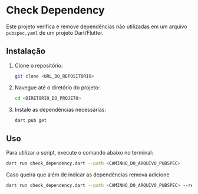 # Check Dependency

Este projeto verifica e remove dependências não utilizadas em um arquivo `pubspec.yaml` de um projeto Dart/Flutter.

## Instalação

1. Clone o repositório:
   ```sh
   git clone <URL_DO_REPOSITORIO>
   ```
2. Navegue até o diretório do projeto:
   ```sh
   cd <DIRETORIO_DO_PROJETO>
   ```
3. Instale as dependências necessárias:
   ```sh
   dart pub get
   ```

## Uso

Para utilizar o script, execute o comando abaixo no terminal:

```sh
dart run check_dependency.dart --path <CAMINHO_DO_ARQUIVO_PUBSPEC>
```

Caso queira que além de indicar as dependências remova adicione

```sh
dart run check_dependency.dart --path <CAMINHO_DO_ARQUIVO_PUBSPEC> --remove-unused <true>

```
